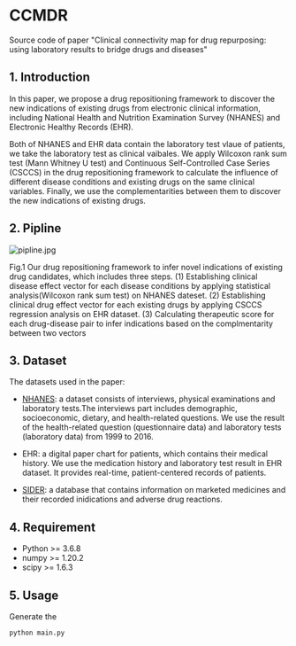 # CCMDR
Source code of paper "Clinical connectivity map for drug repurposing: using laboratory results to bridge drugs and diseases"
## 1. Introduction 

In this paper, we propose a drug repositioning framework to discover the new indications of existing drugs from electronic 
clinical information, including National Health and Nutrition Examination Survey (NHANES) and Electronic Healthy Records (EHR). 

Both of NHANES and EHR data contain the laboratory test vlaue of patients, we take the laboratory test as clinical vaibales. 
We apply Wilcoxon rank sum test (Mann Whitney U test) and Continuous Self-Controlled Case Series (CSCCS) in the drug repositioning 
framework to calculate the influence of different disease conditions and existing drugs on the same clinical variables. Finally,
we use the complementarities between them to discover the new indications of existing drugs. 


## 2. Pipline

![pipline.jpg](https://github.com/HoytWen/CCM-Drug-Repositioning/blob/master/pipline.jpg)

Fig.1 Our drug repositioning framework to infer novel indications of existing drug candidates, which includes three steps. 
(1) Establishing clinical disease effect vector for each disease conditions by applying statistical analysis(Wilcoxon rank sum test) on NHANES dateset.
(2) Establishing clinical drug effect vector for each existing drugs by applying CSCCS regression analysis on EHR dataset. 
(3) Calculating therapeutic score for each drug-disease pair to infer indications based on the complmentarity between two vectors 

## 3. Dataset

The datasets used in the paper:

+ [NHANES](https://wwwn.cdc.gov/nchs/nhanes/Default.aspx): a dataset consists of interviews, physical examinations and laboratory tests.The interviews part includes demographic, socioeconomic, dietary, and health-related questions. We use the result of the health-related question (questionnaire data) and laboratory tests (laboratory data) from 1999 to 2016. 

+ EHR: a digital paper chart for patients, which contains their medical history. We use the medication history and laboratory test result in EHR dataset. It provides real-time, patient-centered records of patients. 

+ [SIDER](http://sideeffects.embl.de): a database that contains information on marketed medicines and their recorded inidications and adverse drug reactions. 

## 4. Requirement 
- Python >= 3.6.8
- numpy >= 1.20.2
- scipy >= 1.6.3

## 5. Usage
Generate the 
  ```sh
  python main.py
  ```
